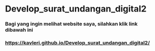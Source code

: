 # Develop_surat_undangan_digital2
<h3>Bagi yang ingin melihat website saya, silahkan klik link dibawah ini <h3>
<a href>https://kavleri.github.io/Develop_surat_undangan_digital2/<a>